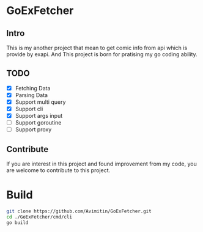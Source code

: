 # GoExFetcher

## Intro

This is my another project that mean to get comic info from api which is provide by exapi. And This project is born for pratising my go coding ability.

## TODO

- [x] Fetching Data
- [x] Parsing Data
- [x] Support multi query
- [x] Support cli
- [x] Support args input
- [ ] Support goroutine
- [ ] Support proxy

## Contribute

If you are interest in this project and found improvement from my code, you are welcome to contribute to this project.

# Build

```bash
git clone https://github.com/Avimitin/GoExFetcher.git
cd ./GoExFetcher/cmd/cli
go build
```
